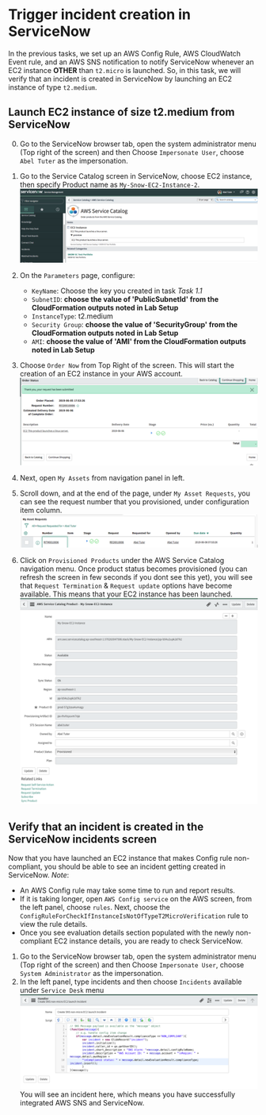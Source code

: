 # Trigger incident creation in ServiceNow 

In the previous tasks, we set up an AWS Config Rule, AWS CloudWatch Event rule, and an AWS SNS notification to notify ServiceNow whenever an EC2 instance **OTHER** than `t2.micro` is launched. 
So, in this task, we will verify that an incident is created in ServiceNow by launching an EC2 instance of type `t2.medium`.

## Launch EC2 instance of size t2.medium from ServiceNow
0. Go to the ServiceNow browser tab, open the system administrator menu (Top right of the screen) and then Choose `Impersonate User`, choose `Abel Tuter` as the impersonation.
1. Go to the Service Catalog screen in ServiceNow, choose EC2 instance, then specify Product name as `My-Snow-EC2-Instance-2`.
![snow-prov-3](/labs/end-to-end-it-lifecycle-management/resources/snow-prov-3.png)

2. On the `Parameters` page, configure:
    - `KeyName`: Choose the key you created in task _Task 1.1_
    - `SubnetID`: **choose the value of 'PublicSubnetId' from the CloudFormation outputs noted in Lab Setup**
    - `InstanceType`: t2.medium
    - `Security Group`: **choose the value of 'SecurityGroup' from the CloudFormation outputs noted in Lab Setup**
    - `AMI`: **choose the value of 'AMI' from the CloudFormation outputs noted in Lab Setup**
6. Choose `Order Now` from Top Right of the screen. This will start the creation of an EC2 instance in your AWS account.
![snow-prov-4](/labs/end-to-end-it-lifecycle-management/resources/snow-prov-4.png)
7. Next, open `My Assets` from navigation panel in left.
8. Scroll down, and at the end of the page, under `My Asset Requests`, you can see the request number that you provisioned, under configuration item column.
![snow-prov-5](/labs/end-to-end-it-lifecycle-management/resources/snow-prov-5.png)
8. Click on `Provisioned Products` under the AWS Service Catalog navigation menu. Once product status becomes provisioned (you can refresh the screen in few seconds if you dont see this yet), you will see that `Request Termination` & `Request update` options have become available. This means that your EC2 instance has been launched.
![snow-prov-6](/labs/end-to-end-it-lifecycle-management/resources/snow-prov-6.png)

## Verify that an incident is created in the ServiceNow incidents screen
Now that you have launched an EC2 instance that makes Config rule non-compliant, you should be able to see an incident getting created in ServiceNow.
_Note_: 
- An AWS Config rule may take some time to run and report results. 
- If it is taking longer, open `AWS Config service` on the AWS screen, from the left panel, choose `rules`. Next, choose the `ConfigRuleForCheckIfInstanceIsNotOfTypeT2MicroVerification` rule to view the rule details. 
- Once you see evaluation details section populated with the newly non-compliant EC2 instance details, you are ready to check ServiceNow.

1. Go to the ServiceNow browser tab, open the system administrator menu (Top right of the screen) and then Choose `Impersonate User`, choose `System Administrator` as the impersonation.
2. In the left panel, type incidents and then choose `Incidents` available under `Service Desk` menu
![snow-incident-7](/labs/end-to-end-it-lifecycle-management/resources/snow-incident-7.png)
You will see an incident here, which means you have successfully integrated AWS SNS and ServiceNow.

